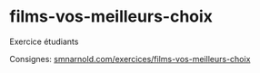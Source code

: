 # films-vos-meilleurs-choix
Exercice étudiants

Consignes: [smnarnold.com/exercices/films-vos-meilleurs-choix](https://smnarnold.com/exercices/films-vos-meilleurs-choix)
